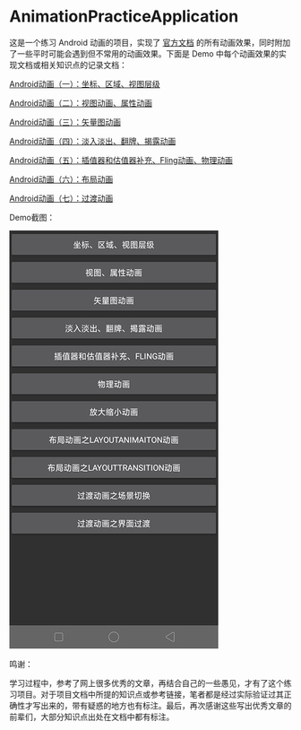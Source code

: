 AnimationPracticeApplication
======

这是一个练习 Android 动画的项目，实现了 [官方文档][1] 的所有动画效果，同时附加了一些平时可能会遇到但不常用的动画效果。下面是 Demo 中每个动画效果的实现文档或相关知识点的记录文档：

[Android动画（一）：坐标、区域、视图层级][2]

[Android动画（二）：视图动画、属性动画][3]

[Android动画（三）：矢量图动画][4]

[Android动画（四）：淡入淡出、翻牌、揭露动画][5]

[Android动画（五）：插值器和估值器补充、Fling动画、物理动画][6]

[Android动画（六）：布局动画][7]

[Android动画（七）：过渡动画][8]

Demo截图：

![菜单页](./screenshots/menu.jpg)


鸣谢：

学习过程中，参考了网上很多优秀的文章，再结合自己的一些愚见，才有了这个练习项目。对于项目文档中所提的知识点或参考链接，笔者都是经过实际验证过其正确性才写出来的，带有疑惑的地方也有标注。最后，再次感谢这些写出优秀文章的前辈们，大部分知识点出处在文档中都有标注。

[1]: https://developer.android.com/training/animation
[2]: https://kimball325.github.io/2019/01/15/%E5%8A%A8%E7%94%BB%E5%9F%BA%E7%A1%8001%EF%BC%9A%E5%9D%90%E6%A0%87%E3%80%81%E5%8C%BA%E5%9F%9F%E3%80%81%E8%A7%86%E5%9B%BE%E5%B1%82%E7%BA%A7/
[3]: https://kimball325.github.io/2019/01/25/%E5%8A%A8%E7%94%BB%E5%9F%BA%E7%A1%8002%EF%BC%9A%E8%A7%86%E5%9B%BE%E5%8A%A8%E7%94%BB%E3%80%81%E5%B1%9E%E6%80%A7%E5%8A%A8%E7%94%BB/
[4]: https://kimball325.github.io/2019/02/17/%E5%8A%A8%E7%94%BB%E5%9F%BA%E7%A1%8003%EF%BC%9A%E7%9F%A2%E9%87%8F%E5%9B%BE%E5%8A%A8%E7%94%BB/
[5]: https://kimball325.github.io/2019/02/22/%E5%8A%A8%E7%94%BB%E5%9F%BA%E7%A1%8004%EF%BC%9A%E6%B7%A1%E5%85%A5%E3%80%81%E7%BF%BB%E7%89%8C%E3%80%81%E6%8F%AD%E9%9C%B2%E5%8A%A8%E7%94%BB/
[6]: https://kimball325.github.io/2019/03/03/%E5%8A%A8%E7%94%BB%E5%9F%BA%E7%A1%8005%EF%BC%9APath%E7%B1%BB%E5%9E%8B%E6%8F%92%E5%80%BC%E5%99%A8%E3%80%81%E8%B7%AF%E5%BE%84%E5%8A%A8%E7%94%BB%E3%80%81Fling%E5%8A%A8%E7%94%BB/
[7]: https://kimball325.github.io/2019/07/21/%E5%8A%A8%E7%94%BB%E5%9F%BA%E7%A1%8006%EF%BC%9A%E5%B8%83%E5%B1%80%E5%8A%A8%E7%94%BB/
[8]: https://kimball325.github.io/2019/07/29/%E8%BF%87%E6%B8%A1%E5%8A%A8%E7%94%BB/
